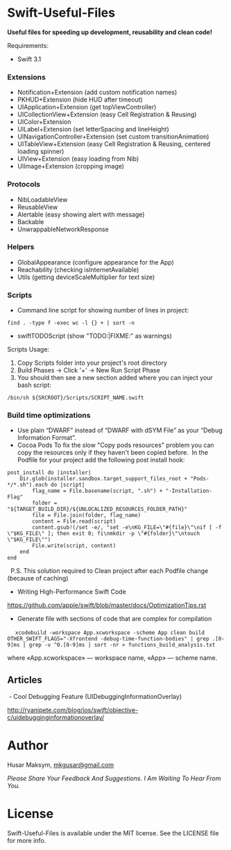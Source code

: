 # Swift-Useful-Files

**Useful files for speeding up development, reusability and clean code!**

Requirements: 
- Swift 3.1

### Extensions
  - Notification+Extension (add custom notification names)
  - PKHUD+Extension (hide HUD after timeout)
  - UIApplication+Extension (get topViewController)
  - UICollectionView+Extension (easy Cell Registration & Reusing)
  - UIColor+Extension 
  - UILabel+Extension (set letterSpacing and  lineHeight)
  - UINavigationController+Extension (set custom transitionAnimation)
  - UITableView+Extension (easy Cell Registration & Reusing, centered loading spinner)
  - UIView+Extension (easy loading from Nib)
  - UIImage+Extension (cropping image)
  
### Protocols
  - NibLoadableView
  - ReusableView
  - Alertable (easy showing alert with message)
  - Backable
  - UnwrappableNetworkResponse
  
### Helpers
  - GlobalAppearance (configure appearance for the App)
  - Reachability (checking isInternetAvailable)
  - Utils (getting deviceScaleMultiplier for text size)

### Scripts
  - Command line script for showing number of lines in project:
```
find . -type f -exec wc -l {} + | sort -n
```
  - swiftTODOScript (show "TODO:|FIXME:" as warnings) 

Scripts Usage:
1. Copy Scripts folder into your project's root directory
2. Build Phases -> Click '+' -> New Run Script Phase
3. You should then see a new section added where you can inject your bash script:
``` 
/bin/sh ${SRCROOT}/Scripts/SCRIPT_NAME.swift 
```
### Build time optimizations
  - Use plain “DWARF” instead of “DWARF with dSYM File” as your “Debug Information Format”.
  - Cocoa Pods
  To fix the slow "Copy pods resources" problem you can copy the resources only if they haven't been copied before.
  In the Podfile for your project add the following post install hook:
  
```
post_install do |installer|
    Dir.glob(installer.sandbox.target_support_files_root + "Pods-*/*.sh").each do |script|
        flag_name = File.basename(script, ".sh") + "-Installation-Flag"
        folder = "${TARGET_BUILD_DIR}/${UNLOCALIZED_RESOURCES_FOLDER_PATH}"
        file = File.join(folder, flag_name)
        content = File.read(script)
        content.gsub!(/set -e/, "set -e\nKG_FILE=\"#{file}\"\nif [ -f \"$KG_FILE\" ]; then exit 0; fi\nmkdir -p \"#{folder}\"\ntouch \"$KG_FILE\"")
        File.write(script, content)
    end
end
```
  
  P.S. This solution required to Clean project аfter each Podfile change (because of caching)

  - Writing High-Performance Swift Code
  
  https://github.com/apple/swift/blob/master/docs/OptimizationTips.rst
  
  - Generate file with sections of code that are complex for compilation
  
  ```
  xcodebuild -workspace App.xcworkspace -scheme App clean build OTHER_SWIFT_FLAGS="-Xfrontend -debug-time-function-bodies" | grep .[0-9]ms | grep -v ^0.[0-9]ms | sort -nr > functions_build_analysis.txt
  ```
  
  where «App.xcworkspace» — workspace name, «App» — scheme name.
  
## Articles
  - Cool Debugging Feature (UIDebuggingInformationOverlay)
  
  http://ryanipete.com/blog/ios/swift/objective-c/uidebugginginformationoverlay/

# Author

Husar Maksym, mkgusar@gmail.com

_Please Share Your Feedback And Suggestions. I Am Waiting To Hear From You._

# License

Swift-Useful-Files is available under the MIT license. See the LICENSE file for more info.
